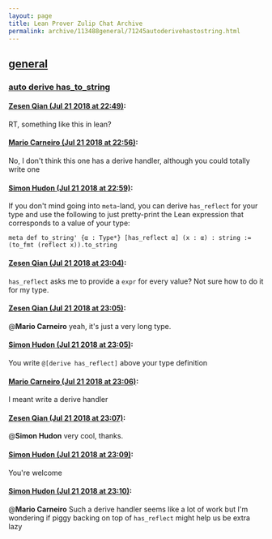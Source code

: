 ```yaml
---
layout: page
title: Lean Prover Zulip Chat Archive 
permalink: archive/113488general/71245autoderivehastostring.html
---
```


## [general](index.html)
### [auto derive has_to_string](71245autoderivehastostring.html)

#### [Zesen Qian (Jul 21 2018 at 22:49)](https://leanprover.zulipchat.com/#narrow/stream/113488-general/topic/auto%20derive%20has_to_string/near/130069413):
RT, something like this in lean?

#### [Mario Carneiro (Jul 21 2018 at 22:56)](https://leanprover.zulipchat.com/#narrow/stream/113488-general/topic/auto%20derive%20has_to_string/near/130069676):
No, I don't think this one has a derive handler, although you could totally write one

#### [Simon Hudon (Jul 21 2018 at 22:59)](https://leanprover.zulipchat.com/#narrow/stream/113488-general/topic/auto%20derive%20has_to_string/near/130069770):
If you don't mind going into `meta`-land, you can derive `has_reflect` for your type and use the following to just pretty-print the Lean expression that corresponds to a value of your type:

```lean
meta def to_string' {α : Type*} [has_reflect α] (x : α) : string := 
(to_fmt (reflect x)).to_string
```

#### [Zesen Qian (Jul 21 2018 at 23:04)](https://leanprover.zulipchat.com/#narrow/stream/113488-general/topic/auto%20derive%20has_to_string/near/130070006):
`has_reflect` asks me to provide a `expr` for every value? Not sure how to do it for my type.

#### [Zesen Qian (Jul 21 2018 at 23:05)](https://leanprover.zulipchat.com/#narrow/stream/113488-general/topic/auto%20derive%20has_to_string/near/130070023):
@**Mario Carneiro** yeah, it's just a very long type.

#### [Simon Hudon (Jul 21 2018 at 23:05)](https://leanprover.zulipchat.com/#narrow/stream/113488-general/topic/auto%20derive%20has_to_string/near/130070026):
You write `@[derive has_reflect]` above your type definition

#### [Mario Carneiro (Jul 21 2018 at 23:06)](https://leanprover.zulipchat.com/#narrow/stream/113488-general/topic/auto%20derive%20has_to_string/near/130070074):
I meant write a derive handler

#### [Zesen Qian (Jul 21 2018 at 23:07)](https://leanprover.zulipchat.com/#narrow/stream/113488-general/topic/auto%20derive%20has_to_string/near/130070106):
@**Simon Hudon** very cool, thanks.

#### [Simon Hudon (Jul 21 2018 at 23:09)](https://leanprover.zulipchat.com/#narrow/stream/113488-general/topic/auto%20derive%20has_to_string/near/130070171):
You're welcome

#### [Simon Hudon (Jul 21 2018 at 23:10)](https://leanprover.zulipchat.com/#narrow/stream/113488-general/topic/auto%20derive%20has_to_string/near/130070237):
@**Mario Carneiro** Such a derive handler seems like a lot of work but I'm wondering if piggy backing on top of `has_reflect` might help us be extra lazy


